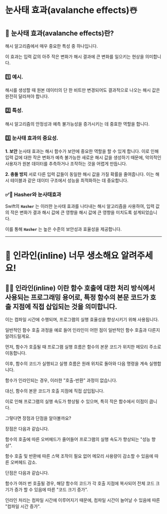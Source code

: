 # 눈사태 효과(avalanche effects)☃️

## 🤔 눈사태 효과(avalanche effects)란?

해시 알고리즘에서 매우 중요한 특성 중 하나입니다.

이 효과는 입력 값의 아주 작은 변화가 해시 결과에 큰 변화를 일으키는 현상을 의미합니다.

### 1️⃣ 예시.

해시를 생성할 때 원본 데이터의 단 한 비트만 변경되어도 결과적으로 나오는 해시 값은 완전히 달라져야 합니다.

### 2️⃣ 특성.

해시 알고리즘의 안정성과 예측 불가능성을 증가시키는 데 중효한 역할을 합니다.

### 3️⃣ 눈사태 효과의 중요성.

**1. 보안**
눈사태 효과는 해시 함수가 보안에 중요한 역할을 할 수 있게 합니다.
이로 인해 입력 값에 대한 작은 변화가 예측 불가능한 새로운 해시 값을 생성하기 때문에, 악의적인 사용자가 원본 데이터를 추측하거나 조작하는 것을 어렵게 만듭니다.

**2. 충돌 방지**
서로 다른 입력 값들이 동일한 해시 값을 가질 확률을 줄여줍니다.
이는 해시 테이블과 같은 데이터 구조에서 성능을 최적화하는 데 중요합니다.

### ✅💯 Hasher와 눈사태효과

Swift의 **`Hasher`** 는 이러한 눈사태 효과를 나타내는 해시 알고리즘을 사용하여, 입력 값의 작은 변화가 결과 해시 값에 큰 영향을 해시 값에 큰 영향을 미치도록 설계되었습니다.

이를 통해 **`Hasher`** 는 높은 수준의 보안성과 효율성을 제공합니다.

---

# 🤔 인라인(inline) 너무 생소해요 알려주세요!

## 🙋‍♂️ 인라인(inline) 이란 함수 호출에 대한 처리 방식에서 사용되는 프로그래밍 용어로, 특정 함수의 본문 코드가 호출 지점에 직접 삽입되는 것을 의미합니다.

이는 컴파일 시간에 수행되며, 프로그램의 실행 효율성을 향상시키기 위해 사용됩니다.

일반적인 함수 호출 과정을 예로 들어 인라인이 어떤 점이 일반적인 함수 호출과 다른지 알려드릴게요.

먼저, 함수가 호출될 때 프로그램 실행 흐름은 함수의 본문 코드가 위치한 메모리 주소로 이동합니다.

이후, 함수의 코드가 실행되고 실행 흐름은 원래 위치로 돌아와 다음 명령을 계속 실행합니다.

함수가 인라인되는 경우, 이러한 "호출-반환" 과정이 없습니다.

대신, 함수의 본문 코드가 호출 지점에 직접 삽입됩니다.

이로 인해 프로그램의 실행 속도가 향상될 수 있으며, 특히 작은 함수에서 이점이 큽니다.

그렇다면 장점과 단점을 알아볼까요?

장점은 다음과 같습니다.

함수의 호출에 따른 오버헤드가 줄어들어 프로그램의 실행 속도가 향상되는 "성능 향상".

함수 호출 및 반환에 따른 스택 조작이 필요 없어 메모리 사용량이 감소할 수 있음에 따른 오버헤드 감소.

단점은 다음과 같습니다.

함수가 여러 번 호출될 경우, 해당 함수의 코드가 각 호출 지점에 복사되어 전체 코드 크기가 증가 할 수 있음에 따른 "코드 크기 증가".

인라인 처리는 컴파일 시간에 이루어지기 때문에, 컴파일 시간이 늘어날 수 있음에 따른 "컴파일 시간 증가".

